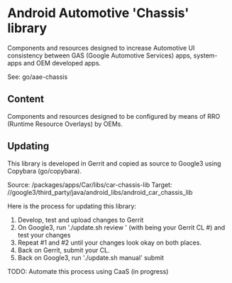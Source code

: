 # Android Automotive 'Chassis' library
Components and resources designed to increase Automotive UI consistency between
GAS (Google Automotive Services) apps, system-apps and OEM developed apps.

See: go/aae-chassis

## Content

Components and resources designed to be configured by means of RRO (Runtime
Resource Overlays) by OEMs.

## Updating

This library is developed in Gerrit and copied as source to Google3 using
Copybara (go/copybara).

Source: /packages/apps/Car/libs/car-chassis-lib
Target: //google3/third_party/java/android_libs/android_car_chassis_lib

Here is the process for updating this library:

1. Develop, test and upload changes to Gerrit
2. On Google3, run './update.sh review <cl>' (with <cl> being your Gerrit CL #) and test your changes
3. Repeat #1 and #2 until your changes look okay on both places.
4. Back on Gerrit, submit your CL.
5. Back on Google3, run './update.sh manual' submit

TODO: Automate this process using CaaS (in progress)
